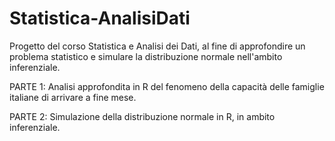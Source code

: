 # Statistica-AnalisiDati
Progetto del corso Statistica e Analisi dei Dati, al fine di approfondire un problema statistico e simulare la distribuzione normale nell'ambito inferenziale.

PARTE 1: Analisi approfondita in R del fenomeno della capacità delle famiglie italiane di arrivare a fine mese.

PARTE 2: Simulazione della distribuzione normale in R, in ambito inferenziale.
